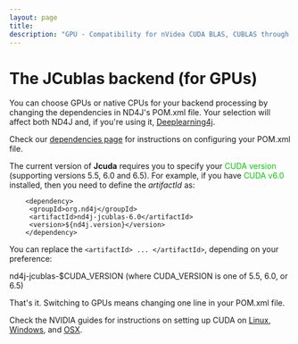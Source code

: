 ```yaml
---
layout: page
title: 
description: "GPU - Compatibility for nVidea CUDA BLAS, CUBLAS through JCUBLAS"
---
```


# The JCublas backend (for GPUs) 

You can choose GPUs or native CPUs for your backend processing by changing the dependencies in ND4J's POM.xml file. Your selection will affect both ND4J and, if you're using it, [Deeplearning4j](http://deeplearning4j.org/).

Check our [dependencies page](dependencies.html) for instructions on configuring your POM.xml file.

The current version of __Jcuda__ requires you to specify your <font color="#00CC00">CUDA version</font> (supporting versions 5.5, 6.0 and 6.5). For example, if you have <font color="#00CC00">CUDA v6.0</font> installed, then you need to define the _artifactId_ as:

        <dependency>
         <groupId>org.nd4j</groupId>
         <artifactId>nd4j-jcublas-6.0</artifactId>
         <version>${nd4j.version}</version>
        </dependency>

You can replace the `<artifactId> ... </artifactId>`, depending on your preference:

nd4j-jcublas-$CUDA_VERSION (where CUDA_VERSION is one of 5.5, 6.0, or 6.5)

That's it. Switching to GPUs means changing one line in your POM.xml file.

Check the NVIDIA guides for instructions on setting up CUDA on  [Linux](http://docs.nvidia.com/cuda/cuda-getting-started-guide-for-linux/), [Windows](http://docs.nvidia.com/cuda/cuda-getting-started-guide-for-microsoft-windows/), and [OSX](http://docs.nvidia.com/cuda/cuda-getting-started-guide-for-mac-os-x/).
